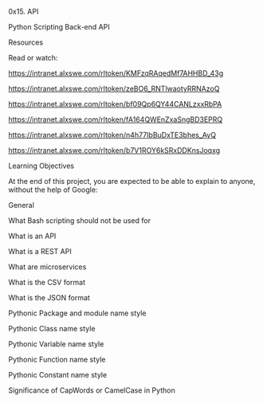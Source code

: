 0x15. API

Python Scripting Back-end API

Resources

Read or watch:

https://intranet.alxswe.com/rltoken/KMFzqRAqedMf7AHHBD_43g

https://intranet.alxswe.com/rltoken/zeBO6_RNTlwaotyRRNAzoQ

https://intranet.alxswe.com/rltoken/bf09Qp6QY44CANLzxxRbPA

https://intranet.alxswe.com/rltoken/fA164QWEnZxaSngBD3EPRQ

https://intranet.alxswe.com/rltoken/n4h77IbBuDxTE3bhes_AyQ

https://intranet.alxswe.com/rltoken/b7V1ROY6kSRxDDKnsJoqxg

Learning Objectives

At the end of this project, you are expected to be able to explain to anyone, without the help of Google:

General

What Bash scripting should not be used for

What is an API

What is a REST API

What are microservices

What is the CSV format

What is the JSON format

Pythonic Package and module name style

Pythonic Class name style

Pythonic Variable name style

Pythonic Function name style

Pythonic Constant name style

Significance of CapWords or CamelCase in Python

